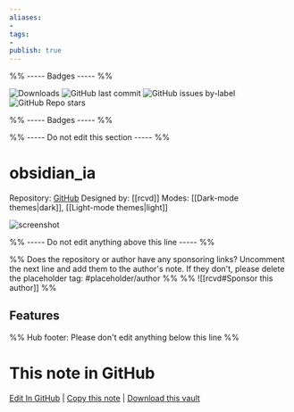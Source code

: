 ```yaml
---
aliases:
- 
tags: 
- 
publish: true
---
```


%% ----- Badges ----- %%

![Downloads](https://img.shields.io/badge/downloads-18038-573E7A?style=for-the-badge&logo=)
![GitHub last commit](https://img.shields.io/github/last-commit/rcvd/obsidian_ia?color=573E7A&label=last%20update&logo=github&style=for-the-badge)
![GitHub issues by-label](https://img.shields.io/github/issues/rcvd/obsidian_ia/help%20wanted?color=573E7A&logo=github&style=for-the-badge) 
![GitHub Repo stars](https://img.shields.io/github/stars/rcvd/obsidian_ia?color=573E7A&logo=github&style=for-the-badge)

%% ----- Badges ----- %%

%% ----- Do not edit this section ----- %%

# obsidian_ia

Repository: [GitHub](https://github.com/rcvd/obsidian_ia)
Designed by: [[rcvd]]
Modes: [[Dark-mode themes|dark]], [[Light-mode themes|light]]



![screenshot](https://github.com/rcvd/obsidian_ia/raw/HEAD/light.png)

%% ----- Do not edit anything above this line ----- %% 

%% Does the repository or author have any sponsoring links? Uncomment the next line and add them to the author's note. If they don't, please delete the placeholder tag: #placeholder/author %%
%% ![[rcvd#Sponsor this author]] %%


## Features



%% Hub footer: Please don't edit anything below this line %%

# This note in GitHub

<span class="git-footer">[Edit In GitHub](https://github.dev/obsidian-community/obsidian-hub/blob/main/02%20-%20Community%20Expansions/02.05%20All%20Community%20Expansions/Themes/obsidian_ia.md "git-hub-edit-note") | [Copy this note](https://raw.githubusercontent.com/obsidian-community/obsidian-hub/main/02%20-%20Community%20Expansions/02.05%20All%20Community%20Expansions/Themes/obsidian_ia.md "git-hub-copy-note") | [Download this vault](https://github.com/obsidian-community/obsidian-hub/archive/refs/heads/main.zip "git-hub-download-vault") </span>
